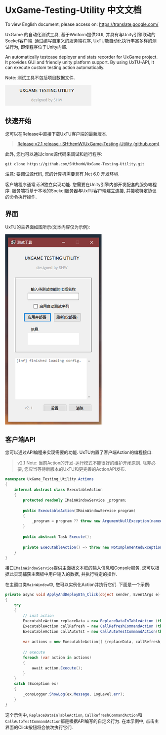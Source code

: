 # UxGame-Testing-Utility 中文文档
To view English document, please access on: https://translate.google.com/

UxGame 的自动化测试工具, 基于Winform提供GUI, 并具有与Unity引擎联动的Socket客户端.  通过编写自定义的服务端程序, UxTU能自动化执行丰富多样的测试行为, 即使程序位于Unity内部.

An automatically testcase deployer and stats recorder for UxGame project. It provides GUI and friendly unity platform support. By using UxTU-API, It can execute custom testing action automatically.

Note: 测试工具不包括项目数据文件.

![image-20231221194237795](README/image-20231221194237795.png)

## 快速开始

您可以在Release中直接下载UxTU客户端的最新版本.

> [Release v2.1 release · SHthemW/UxGame-Testing-Utility (github.com)](https://github.com/SHthemW/UxGame-Testing-Utility/releases/tag/Release)

此外, 您也可以通过clone源代码来调试和运行程序:

```
git clone https://github.com/SHthemW/UxGame-Testing-Utility.git
```

注意: 要调试源代码, 您的计算机需要具有.Net 6.0 开发环境.

客户端程序通常*无法*独立实现功能. 您需要在Unity引擎内部开发配套的服务端程序. 服务端将基于本地的Socket服务器与UxTU客户端建立连接, 并接收特定协议的命令执行操作.

## 界面

UxTU的主界面如图所示(文本内容仅为示例):

![image-20231221202105914](README/image-20231221202105914-1703161267527-3.png)

## 客户端API

您可以通过API编程来实现需要的功能. UxTU内置了客户端Action的编程接口:

>  v2.1 Note: 当前Action的开发-运行模式不能很好的维护开闭原则. 除非必要, 您应当等待新版本的UxTU和更完善的ActionAPI发布.

```c#
namespace UxGame_Testing_Utility.Actions
{
    internal abstract class ExecutableAction
    {
        protected readonly IMainWindowService _program;

        public ExecutableAction(IMainWindowService program)
        {
            _program = program ?? throw new ArgumentNullException(nameof(program));
        }

        public abstract Task Execute();

        private ExecutableAction() => throw new NotImplementedException();
    }
}
```

接口```IMainWindowService```提供主面板文本框的输入信息和Console服务. 您可以根据此实现捕获主面板中用户输入的数据, 并执行特定的操作. 

在主窗口类```MainWindow```中, 您可以实例化Action并执行它们. 下面是一个示例:

```c#
private async void ApplyAndDeployBtn_Click(object sender, EventArgs e)
{
    try
    {
        // init action
        ExecutableAction replaceData = new ReplaceDataInTableAction (this);
        ExecutableAction callRefresh = new CallRefreshCommandAction (this);
        ExecutableAction callAutoTst = new CallAutoTestCommandAction(this);
        
        var actions = new ExecutableAction[] {replaceData, callRefresh, callAutoTst};

        // execute
        foreach (var action in actions)
        {
            await action.Execute();
        }
    }
    catch (Exception ex)
    {
        _consLogger.ShowLog(ex.Message, LogLevel.err);
    }
}
```

这个示例中, ```ReplaceDataInTableAction```, ```CallRefreshCommandAction```和```CallAutoTestCommandAction```都是根据API编写的自定义行为.  在本示例中, 点击主界面的Click按钮将会依次执行它们.
